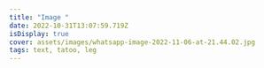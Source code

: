 ```yaml
---
title: "Image "
date: 2022-10-31T13:07:59.719Z
isDisplay: true
cover: assets/images/whatsapp-image-2022-11-06-at-21.44.02.jpg
tags: text, tatoo, leg
---
```

